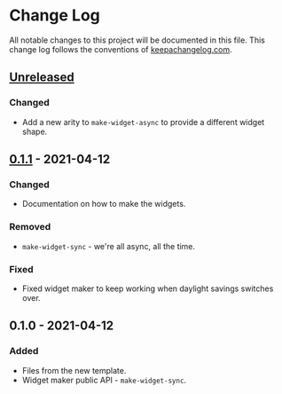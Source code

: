 # Change Log
All notable changes to this project will be documented in this file. This change log follows the conventions of [keepachangelog.com](http://keepachangelog.com/).

## [Unreleased]
### Changed
- Add a new arity to `make-widget-async` to provide a different widget shape.

## [0.1.1] - 2021-04-12
### Changed
- Documentation on how to make the widgets.

### Removed
- `make-widget-sync` - we're all async, all the time.

### Fixed
- Fixed widget maker to keep working when daylight savings switches over.

## 0.1.0 - 2021-04-12
### Added
- Files from the new template.
- Widget maker public API - `make-widget-sync`.

[Unreleased]: https://github.com/your-name/noob/compare/0.1.1...HEAD
[0.1.1]: https://github.com/your-name/noob/compare/0.1.0...0.1.1
